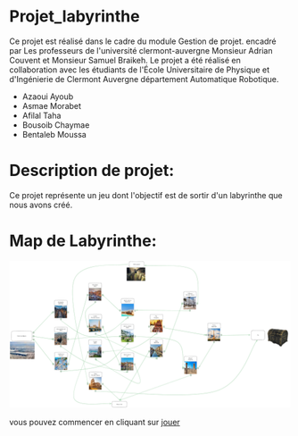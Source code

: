 # Projet_labyrinthe
Ce projet est réalisé dans le cadre du module Gestion de projet. encadré par Les professeurs de l'université clermont-auvergne Monsieur Adrian Couvent et Monsieur Samuel Braikeh. 
Le projet a été réalisé en collaboration avec les étudiants de l'École Universitaire de Physique et d'Ingénierie de Clermont Auvergne département Automatique Robotique.
  - Azaoui Ayoub
  - Asmae Morabet
  - Afilal Taha
  - Bousoib Chaymae
  - Bentaleb Moussa
# Description de projet: 
Ce projet représente un jeu dont l'objectif est de sortir d'un labyrinthe que nous avons créé.

# Map de Labyrinthe: 
![Map labyrinthe](ressources/Labyrinthe.png)

vous pouvez commencer en cliquant sur [jouer](labyrinthe/point_depart.md)
